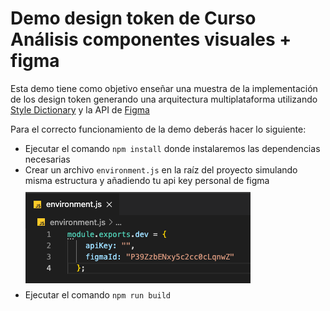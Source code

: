 # Demo design token de Curso Análisis componentes visuales + figma

Esta demo tiene como objetivo enseñar una muestra de la implementación de los design token generando una arquitectura multiplataforma utilizando [Style Dictionary](https://amzn.github.io/style-dictionary/#/) y la API de [Figma](https://www.figma.com/)


Para el correcto funcionamiento de la demo deberás hacer lo siguiente:

- Ejecutar el comando ```npm install``` donde instalaremos las dependencias necesarias
- Crear un archivo ```environment.js``` en la raíz del proyecto simulando misma estructura y añadiendo tu api key personal de figma
    <img style="display:flex; margin: 10px 0" src="environment.png" alt="environment">
- Ejecutar el comando ```npm run build```



